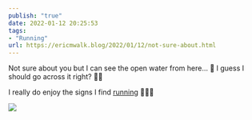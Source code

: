 ```yaml
---
publish: "true"
date: 2022-01-12 20:25:53
tags:
- "Running"
url: https://ericmwalk.blog/2022/01/12/not-sure-about.html
---
```

Not sure about you but I can see the open water from here… 🤔 I guess I should go across it right?  🤦‍♂️

I really do enjoy the signs I find [running](http://www.strava.com/activities/6512749134) 🏃🏻‍♂️



![](https://ericmwalk.blog/uploads/2022/e787cd531c.jpg)